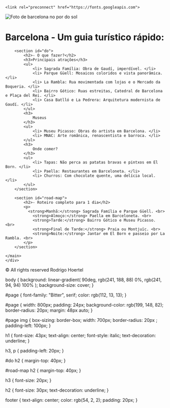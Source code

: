 <!DOCTYPE html>
<html lang="pt-br">
<head>
    <meta charset="UTF-8">
    <meta name="viewport" content="width=device-width, initial-scale=1.0">
    <title>Barcelona em turismo</title>
    <link rel="stylesheet" href="style.css">

    <link rel="preconnect" href="https://fonts.googleapis.com">
<link rel="preconnect" href="https://fonts.gstatic.com" crossorigin>
<link href="https://fonts.googleapis.com/css2?family=Alice&family=Bitter:ital,wght@0,100..900;1,100..900&display=swap" rel="stylesheet">
</head>
<body>
    <div id="page">
        <img src="https://res.cloudinary.com/worldpackers/image/upload/c_fill,f_auto,q_auto,w_1024/v1/guides/article_cover/fdyt465ibow1fkqquu8v" alt="Foto de barcelona no por do sol">
    <main>
        <h1>Barcelona - Um guia turístico rápido:</h1>
        
        <section id="do">
            <h2>- O que fazer?</h2>
            <h3>Principais atrações</h3>
            <ul>
                <li> Sagrada Família: Obra de Gaudí, imperdível. </li>
                <li> Parque Güell: Mosaicos coloridos e vista panorâmica. </li>
                <li> La Rambla: Rua movimentada com lojas e o Mercado da Boqueria. </li>
                <li> Bairro Gótico: Ruas estreitas, Catedral de Barcelona e Plaça del Rei. </li>
                <li> Casa Batlló e La Pedrera: Arquitetura modernista de Gaudí. </li>
            </ul>
            <h3>
                Museus
            </h3>
            <ul>
                <li> Museu Picasso: Obras do artista em Barcelona. </li>
                <li> MNAC: Arte românica, renascentista e barroca. </li>
            </ul>
            <h3>
                Onde comer?
            </h3>
            <ul>
                <li> Tapas: Não perca as patatas bravas e pintxos em El Born. </li>
                <li> Paella: Restaurantes em Barceloneta. </li>
                <li> Churros: Com chocolate quente, uma delícia local. </li>
            </ul>
        </section>

        <section id="road-map">
            <h2>- Roteiro completo para 1 dia</h2>
            <p>
              <strong>Manhã:</strong> Sagrada Família e Parque Güell. <br>
                <strong>Almoço:</strong> Paella em Barceloneta. <br>
                <strong>Tarde:</strong> Bairro Gótico e Museu Picasso. <br>
                <strong>Final de Tarde:</strong> Praia ou Montjuïc. <br>
                <strong>Noite:</strong> Jantar em El Born e passeio por La Rambla. <br>
            </p>
        </section>
            
    </main>
    </div>
</body>

<footer>
    &copy; All rights reserved Rodrigo Hoertel  
</footer>
</html>

body {
    background: linear-gradient(
        90deg,
        rgb(241, 188, 88) 0%,
        rgb(241, 94, 94) 100%
    );
    background-size: cover;
}

#page {
    font-family: "Bitter", serif;
    color: rgb(112, 13, 13);
}

#page {
    width: 800px;
    padding: 24px;
    background-color: rgb(199, 148, 82);
    border-radius: 20px;
    margin: 48px auto; 
}

#page img {
    box-sizing: border-box;
    width: 700px;
    border-radius: 20px ;
    padding-left: 100px;
}

h1 {
    font-size: 43px;
    text-align: center;
    font-style: italic;
    text-decoration: underline;
}

h3, p {
    padding-left: 20px;
}

#do h2 {
    margin-top: 40px;
}

#road-map h2 {
    margin-top: 40px;
}

h3 {
    font-size: 20px;
}

h2 {
    font-size: 30px;
    text-decoration: underline;
}

footer {
    text-align: center;
    color: rgb(54, 2, 2);
    padding: 20px;
}
